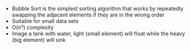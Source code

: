 - Bubble Sort is the simplest sorting algorithm that works by repeatedly swapping the adjacent elements if they are in the wrong order
- Suitable for small data sets
- O(n²) complexity
- Image a tank with water, light (small element) will float while the heavy (big element) will sink

```Java

```